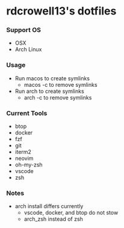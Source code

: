 # rdcrowell13's dotfiles
### Support OS
- OSX
- Arch Linux
### Usage
- Run macos to create symlinks
	- macos -c to remove symlinks
- Run arch to create symlinks
    - arch -c to remove symlinks
### Current Tools
- btop
- docker
- fzf
- git
- iterm2
- neovim
- oh-my-zsh
- vscode
- zsh

### Notes
- arch install differs currently
    - vscode, docker, and btop do not stow
    - arch_zsh instead of zsh 

